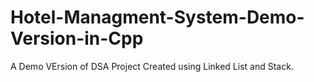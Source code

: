 # Hotel-Managment-System-Demo-Version-in-Cpp
A Demo VErsion of DSA Project Created using Linked List and Stack.
